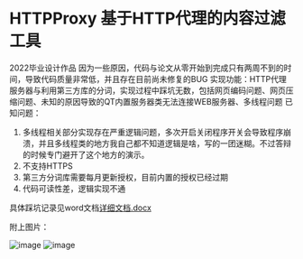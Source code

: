 # HTTPProxy 基于HTTP代理的内容过滤工具
2022毕业设计作品
因为一些原因，代码与论文从零开始到完成只有两周不到的时间，导致代码质量非常低，并且存在目前尚未修复的BUG
实现功能：HTTP代理服务器与利用第三方库的分词，实现过程中踩坑无数，包括网页编码问题、网页压缩问题、未知的原因导致的QT内置服务器类无法连接WEB服务器、多线程问题
已知问题：
1. 多线程相关部分实现存在严重逻辑问题，多次开启关闭程序开关会导致程序崩溃，并且多线程类的地方我自己都不知道逻辑是啥，写的一团迷糊。不过答辩的时候专门避开了这个地方的演示。
2. 不支持HTTPS
3. 第三方分词库需要每月更新授权，目前内置的授权已经过期
4. 代码可读性差，逻辑实现不通

具体踩坑记录见word文档[详细文档.docx](https://github.com/Qiaofanxing/HTTPProxy/files/11279290/default.docx)


附上图片：

![image](https://user-images.githubusercontent.com/41269801/233241800-cfeb2f40-e4f5-494d-b08e-9a7bcf0e354b.png)
![image](https://user-images.githubusercontent.com/41269801/233241878-cb98ac1b-bd7f-4c85-8726-26b444690811.png)

